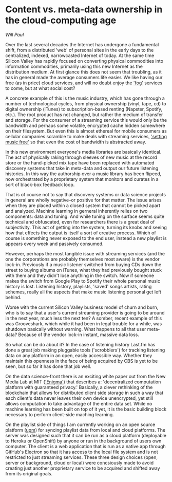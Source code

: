 # Content vs. meta-data ownership in the cloud-computing age
*Will Paul*

<!--
Articulate the value of archiving meta-data

Introduce the problem space
  | Fundamental shift in the web from distributed to centralized
  | Fundamental shift in media culture from physical to digital to streamed
  | What does this new ownership mean for us as a society?

Centralization and the churn of modern day business culture.
  | Silicon Valley churn, Grooveshark example, data loss
  |

Value of digital data preservation
  |

Outcomes:
* Identical libraries
* User removed from the discovery process
* User locked into a single vendor
  * User loses data from shutdown (see Grooveshark)
-->

Over the last several decades the Internet has undergone a fundamental shift, from a distributed 'web' of personal sites in the early days to the centralized, indexed, narrowcasted Internet of today. At the same time Silicon Valley has rapidly focused on converting physical commodities into information commodities, primarily using this new Internet as the distribution medium. At first glance this does not seem that troubling, as it has in general made the average consumers life easier. We like having our free (as in price) cloud services, and will no doubt enjoy the ['fog'](http://www.webopedia.com/TERM/F/fog-computing.html) services to come, but at what social cost?

A concrete example of this is the music industry, which has gone through a number of technological cycles, from physical ownership (vinyl, tape, cd) to digital ownership (iTunes) to subscription-based renting (Napster, Spotify, etc.). The root product has not changed, but rather the medium of transfer and storage. For the consumer of a streaming service this would only be the bandwidth and perhaps some volatile, encrypted cache hidden somewhere on their filesystem. But even this is almost ethereal for mobile consumers as cellular companies scramble to make deals with streaming services, ['setting music free'](http://www.t-mobile.com/offer/free-music-streaming.html) so that even the cost of bandwidth is abstracted away.

In this new environment everyone's media libraries are basically identical. The act of physically raking through sleeves of new music at the record store or the hand-picked mix tape have been replaced with automated discovery systems that take in meta-data and output our future listening histories. In this way the authorship over a music library has been flipeed, now orchestrated by a proprietary system that monitors and curates in a sort of black-box feedback loop.

That is of course not to say that discovery systems or data science projects in general are wholly negative–or positive for that matter. The issue arises when they are placed within a closed system that cannot be picked apart and analyzed. Machine learning in gerneral inherently relies on two components: data and tuning. And while tuning on the surface seems quite technical and obfuscated, even for researchers there is a great deal of subjectivity. This act of getting into the system, turning its knobs and seeing how that effects the output is itself a sort of creative process. Which of course is something never exposed to the end user, instead a new playlist is appears every week and passively consumed.

However, perhaps the most tangible issue with streaming services (and the one the corporations are probably themselves most aware) is the vendor lock-in. Previously if a music listener switched from buying CDs down the street to buying albums on iTunes, what they had previously bought stuck with them and they didn't lose anything in the switch. Now if someone makes the switch from Google Play to Spotify their whole personal music history is lost. Listening history, playlists, 'saved' songs artists, rating schemes, really all the aspects that make music listening personal get left behind.

Worse with the current Silicon Valley business model of churn and burn, who is to say that a user's current streaming provider is going to be around in the next year, much less the next ten? A somber, recent example of this was Grooveshark, which while it had been in legal trouble for a while, was shutdown basically without warning. What happens to all that user meta-data? Because of the vendor lock-in instant, massive data loss.

So what can be do about it? In the case of listening history Last.fm has done a great job making pluggable tools ('scrobblers') for tracking listening data on any platform in an open, easily accessible way. Whether they maintain this openness in the face of being acquired by CBS is yet to be seen, but so far it has done that job well.

On the data science-front there is an exciting white paper out from the New Media Lab at MIT (['Enigma'](http://enigma.media.mit.edu/enigma_full.pdf)) that describes a: 'decentralized computation platform with guaranteed privacy.' Basically, a clever rethinking of the blockchain that allows for distributed client side storage in such a way that each client's data never leaves their own device unencrypted, yet still allows computation to take advantage of the entire data set. While no machine learning has been built on top of it yet, it is the basic building block necessary to perform client-side maching learning.

On the playlist side of things I am currently working on an open source platform ([upm](http://upbeet.github.io/upm/)) for syncing playlist data from local and cloud platforms. The server was designed such that it can be run as a cloud platform (deployable to Heroku or OpenShift) by anyone or run in the background of users own computer. The client is a web application that is run as a native app through GitHub's Electron so that it has access to the local file system and is not restricted to just streaming services. These three design choices (open, server or background, cloud or local) were concsiously made to avoid creating just another proprietary service to be acquired and shifted away from its original goals.
